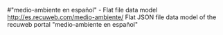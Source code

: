 #"medio-ambiente en español" - Flat file data model
http://es.recuweb.com/medio-ambiente/
Flat JSON file data model of the recuweb portal "medio-ambiente en español"

